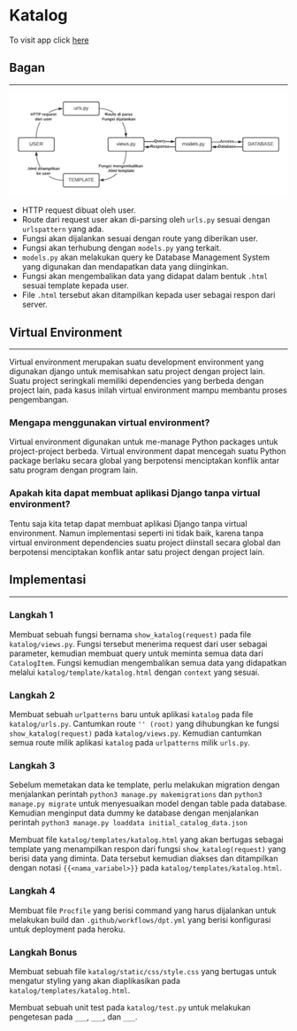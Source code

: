 # Katalog

To visit app click [here](https://pbp-tugas2-daniel.herokuapp.com/katalog/)

## Bagan

---

![Bagan](../static/bagan.png?raw=true)
- HTTP request dibuat oleh user.
- Route dari request user akan di-parsing oleh `urls.py` sesuai dengan `urlspattern` yang ada.
- Fungsi akan dijalankan sesuai dengan route yang diberikan user.
- Fungsi akan terhubung dengan `models.py` yang terkait.
- `models.py` akan melakukan query ke Database Management System yang digunakan dan mendapatkan data yang diinginkan.
- Fungsi akan mengembalikan data yang didapat dalam bentuk `.html` sesuai template kepada user.
- File `.html` tersebut akan ditampilkan kepada user sebagai respon dari server.

## Virtual Environment

---

Virtual environment merupakan suatu development environment yang digunakan django untuk memisahkan satu project dengan project lain. Suatu project seringkali memiliki dependencies yang berbeda dengan project lain, pada kasus inilah virtual environment mampu membantu proses pengembangan.

### Mengapa menggunakan virtual environment?

Virtual environment digunakan untuk me-manage Python packages untuk project-project berbeda. Virtual environment dapat mencegah suatu Python package berlaku secara global yang berpotensi menciptakan konflik antar satu program dengan program lain.

### Apakah kita dapat membuat aplikasi Django tanpa virtual environment?

Tentu saja kita tetap dapat membuat aplikasi Django tanpa virtual environment. Namun implementasi seperti ini tidak baik, karena tanpa virtual environment dependencies suatu project diinstall secara global dan berpotensi menciptakan konflik antar satu project dengan project lain.

## Implementasi

---

### Langkah 1

Membuat sebuah fungsi bernama `show_katalog(request)` pada file `katalog/views.py`. Fungsi tersebut menerima request dari user sebagai parameter, kemudian membuat query untuk meminta semua data dari `CatalogItem`. Fungsi kemudian mengembalikan semua data yang didapatkan melalui `katalog/template/katalog.html` dengan `context` yang sesuai.

### Langkah 2

Membuat sebuah `urlpatterns` baru untuk aplikasi `katalog` pada file `katalog/urls.py`. Cantumkan route `'' (root)` yang dihubungkan ke fungsi `show_katalog(request)` pada `katalog/views.py`. Kemudian cantumkan semua route milik aplikasi `katalog` pada `urlpatterns` milik `urls.py`.

### Langkah 3

Sebelum memetakan data ke template, perlu melakukan migration dengan menjalankan perintah `python3 manage.py makemigrations` dan `python3 manage.py migrate` untuk menyesuaikan model dengan table pada database. Kemudian menginput data dummy ke database dengan menjalankan perintah `python3 manage.py loaddata initial_catalog_data.json`

Membuat file `katalog/templates/katalog.html` yang akan bertugas sebagai template yang menampilkan respon dari fungsi `show_katalog(request)` yang berisi data yang diminta. Data tersebut kemudian diakses dan ditampilkan dengan notasi `{{<nama_variabel>}}` pada `katalog/templates/katalog.html`.

### Langkah 4

Membuat file `Procfile` yang berisi command yang harus dijalankan untuk melakukan build dan `.github/workflows/dpt.yml` yang berisi konfigurasi untuk deployment pada heroku.

### Langkah Bonus

Membuat sebuah file `katalog/static/css/style.css` yang bertugas untuk mengatur styling yang akan diaplikasikan pada `katalog/templates/katalog.html`.

Membuat sebuah unit test pada `katalog/test.py` untuk melakukan pengetesan pada `___`, `___`, dan `___`.